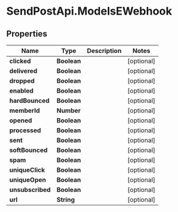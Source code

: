 # SendPostApi.ModelsEWebhook

## Properties
Name | Type | Description | Notes
------------ | ------------- | ------------- | -------------
**clicked** | **Boolean** |  | [optional] 
**delivered** | **Boolean** |  | [optional] 
**dropped** | **Boolean** |  | [optional] 
**enabled** | **Boolean** |  | [optional] 
**hardBounced** | **Boolean** |  | [optional] 
**memberId** | **Number** |  | [optional] 
**opened** | **Boolean** |  | [optional] 
**processed** | **Boolean** |  | [optional] 
**sent** | **Boolean** |  | [optional] 
**softBounced** | **Boolean** |  | [optional] 
**spam** | **Boolean** |  | [optional] 
**uniqueClick** | **Boolean** |  | [optional] 
**uniqueOpen** | **Boolean** |  | [optional] 
**unsubscribed** | **Boolean** |  | [optional] 
**url** | **String** |  | [optional] 


